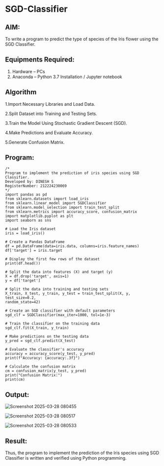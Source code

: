 # SGD-Classifier
## AIM:
To write a program to predict the type of species of the Iris flower using the SGD Classifier.

## Equipments Required:
1. Hardware – PCs
2. Anaconda – Python 3.7 Installation / Jupyter notebook

## Algorithm
1.Import Necessary Libraries and Load Data.

2.Split Dataset into Training and Testing Sets.

3.Train the Model Using Stochastic Gradient Descent (SGD).

4.Make Predictions and Evaluate Accuracy.

5.Generate Confusion Matrix. 

## Program:
```
/*
Program to implement the prediction of iris species using SGD Classifier.
Developed by: DINESH S
RegisterNumber: 212224230069
*/
import pandas as pd
from sklearn.datasets import load_iris
from sklearn.linear_model import SGDClassifier
from sklearn.model_selection import train_test_split
from sklearn.metrics import accuracy_score, confusion_matrix
import matplotlib.pyplot as plt
import seaborn as sns

# Load the Iris dataset
iris = load_iris()

# Create a Pandas DataFrame
df = pd.DataFrame(data=iris.data, columns=iris.feature_names)
df['target'] = iris.target

# Display the first few rows of the dataset
print(df.head())

# Split the data into features (X) and target (y)
X = df.drop('target', axis=1)
y = df['target']

# Split the data into training and testing sets
X_train, X_test, y_train, y_test = train_test_split(X, y, test_size=0.2, 
random_state=42)

# Create an SGD classifier with default parameters
sgd_clf = SGDClassifier(max_iter=1000, tol=1e-3)

# Train the classifier on the training data
sgd_clf.fit(X_train, y_train)

# Make predictions on the testing data
y_pred = sgd_clf.predict(X_test)

# Evaluate the classifier's accuracy
accuracy = accuracy_score(y_test, y_pred)
print(f"Accuracy: {accuracy:.3f}")

# Calculate the confusion matrix
cm = confusion_matrix(y_test, y_pred)
print("Confusion Matrix:")
print(cm)
```

## Output:

![Screenshot 2025-03-28 080455](https://github.com/user-attachments/assets/d3f31f9e-e7c3-4aac-abe1-a3fd3203da9b)

![Screenshot 2025-03-28 080517](https://github.com/user-attachments/assets/935de8cb-bf91-46cb-8526-37fb6985f2a6)

![Screenshot 2025-03-28 080533](https://github.com/user-attachments/assets/be93a14a-805a-4c5d-92d6-a11c1ef06952)

## Result:
Thus, the program to implement the prediction of the Iris species using SGD Classifier is written and verified using Python programming.
